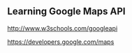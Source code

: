 Learning Google Maps API
------------------------

http://www.w3schools.com/googleapi

https://developers.google.com/maps
